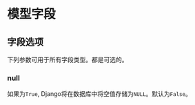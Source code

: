 # 模型字段


## 字段选项 

下列参数可用于所有字段类型。都是可选的。

### null
如果为```True```, Django将在数据库中将空值存储为```NULL```。默认为```False```。
